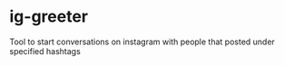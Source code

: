 # ig-greeter
Tool to start conversations on instagram with people that posted under specified hashtags
